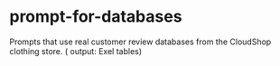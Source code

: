 # prompt-for-databases
Prompts that use real customer review databases from the CloudShop clothing store. ( output: Exel tables)
